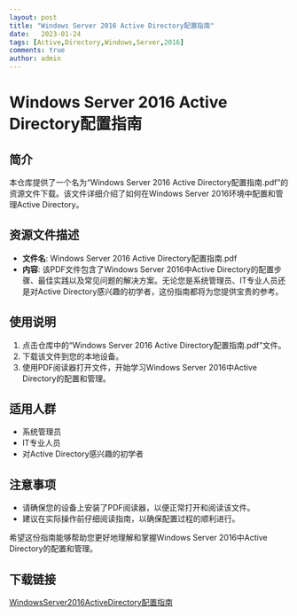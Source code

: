 ```yaml
---
layout: post
title: "Windows Server 2016 Active Directory配置指南"
date:   2023-01-24
tags: [Active,Directory,Windows,Server,2016]
comments: true
author: admin
---
```

# Windows Server 2016 Active Directory配置指南

## 简介
本仓库提供了一个名为“Windows Server 2016 Active Directory配置指南.pdf”的资源文件下载。该文件详细介绍了如何在Windows Server 2016环境中配置和管理Active Directory。

## 资源文件描述
- **文件名**: Windows Server 2016 Active Directory配置指南.pdf
- **内容**: 该PDF文件包含了Windows Server 2016中Active Directory的配置步骤、最佳实践以及常见问题的解决方案。无论您是系统管理员、IT专业人员还是对Active Directory感兴趣的初学者，这份指南都将为您提供宝贵的参考。

## 使用说明
1. 点击仓库中的“Windows Server 2016 Active Directory配置指南.pdf”文件。
2. 下载该文件到您的本地设备。
3. 使用PDF阅读器打开文件，开始学习Windows Server 2016中Active Directory的配置和管理。

## 适用人群
- 系统管理员
- IT专业人员
- 对Active Directory感兴趣的初学者

## 注意事项
- 请确保您的设备上安装了PDF阅读器，以便正常打开和阅读该文件。
- 建议在实际操作前仔细阅读指南，以确保配置过程的顺利进行。

希望这份指南能够帮助您更好地理解和掌握Windows Server 2016中Active Directory的配置和管理。

## 下载链接

[WindowsServer2016ActiveDirectory配置指南](https://pan.quark.cn/s/f11922d201a3)